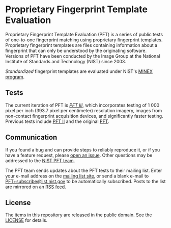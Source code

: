 Proprietary Fingerprint Template Evaluation
===========================================

Proprietary Fingerprint Template Evaluation (PFT) is a series of public tests of
one-to-one fingerprint matching using proprietary fingerprint templates.
Proprietary fingerprint templates are files containing information about a
fingerprint that can only be understood by the originating software. Versions of
PFT have been conducted by the Image Group at the National Institute of
Standards and Technology (NIST) since 2003.

*Standardized* fingerprint templates are evaluated under NIST's [MINEX program].

Tests
-----
The current iteration of PFT is [*PFT III*][pft3-gh], which incorporates
testing of 1 000 pixel per inch (393.7 pixel per centimeter) resolution
imagery, images from non-contact fingerprint acquisition devices, and
significantly faster testing. Previous tests include [PFT II](2010–2019) and
the original [PFT](2003–2010).

Communication
-------------
If you found a bug and can provide steps to reliably reproduce it, or if you
have a feature request, please [open an issue]. Other questions may be addressed
to the [NIST PFT team](mailto:pft@nist.gov).

The PFT team sends updates about the PFT tests to their mailing list. Enter your
e-mail address on the [mailing list site], or send a blank e-mail to
PFT+subscribe@list.nist.gov to be automatically subscribed. Posts to the list
are mirrored on an [RSS feed].

License
-------
The items in this repository are released in the public domain. See the
[LICENSE] for details.

[MINEX program]: https://github.com/usnistgov/minex
[pft3-gh]: https://github.com/usnistgov/pft/tree/master/pftiii
[PFT II]: https://www.nist.gov/itl/iad/image-group/proprietary-fingerprint-template-evaluation-pftii
[PFT]: https://www.nist.gov/itl/iad/image-group/nist-proprietary-fingerprint-template-pft-evaluation-2003-2010
[open an issue]: https://github.com/usnistgov/pft/issues
[mailing list site]: https://groups.google.com/a/list.nist.gov/forum/#!forum/pft/join
[RSS feed]: https://groups.google.com/a/list.nist.gov/forum/feed/pft/msgs/rss.xml
[LICENSE]: https://github.com/usnistgov/pft/blob/master/LICENSE.md
